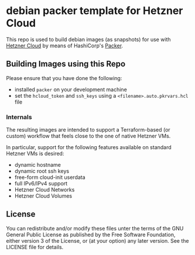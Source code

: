 # debian packer template for Hetzner Cloud

This repo is used to build debian images (as snapshots) for use with [Hetzner Cloud](https://www.hetzner.de/cloud) by means of HashiCorp's [Packer](https://packer.io/).

## Building Images using this Repo

Please ensure that you have done the following:

  - installed `packer` on your development machine
  - set the `hcloud_token` and `ssh_keys` using a `<filename>.auto.pkrvars.hcl` file

### Internals

The resulting images are intended to support a Terraform-based (or
custom) workflow that feels close to the one of native Hetzner VMs.

In particular, support for the following features available on
standard Hetzner VMs is desired:

  - dynamic hostname
  - dynamic root ssh keys
  - free-form cloud-init userdata
  - full IPv6/IPv4 support
  - Hetzner Cloud Networks
  - Hetzner Cloud Volumes

## License

You can redistribute and/or modify these files unter the terms of the
GNU General Public License as published by the Free Software
Foundation, either version 3 of the License, or (at your option) any
later version. See the LICENSE file for details.
